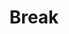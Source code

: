 ---
id: b4-1
title: "Break"
slug: /break-2
speakers:
format: session
block: h1-b-2024
time_start: 2024-05-09T14:40:00-06:00
time_end: 2024-05-09T15:20:00-06:00
video:
slides:
---